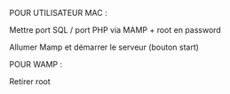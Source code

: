POUR UTILISATEUR MAC :

Mettre port SQL / port PHP via MAMP + root en password

Allumer Mamp et démarrer le serveur (bouton start)

POUR WAMP :

Retirer root
